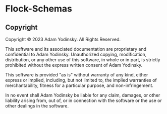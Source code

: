 # Flock-Schemas

## Copyright

Copyright © 2023 Adam Yodinsky. All Rights Reserved.

This software and its associated documentation are proprietary and confidential to Adam Yodinsky. Unauthorized copying, modification, distribution, or any other use of this software, in whole or in part, is strictly prohibited without the express written consent of Adam Yodinsky.

This software is provided "as is" without warranty of any kind, either express or implied, including, but not limited to, the implied warranties of merchantability, fitness for a particular purpose, and non-infringement.

In no event shall Adam Yodinsky be liable for any claim, damages, or other liability arising from, out of, or in connection with the software or the use or other dealings in the software.
